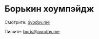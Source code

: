 # Борькин хоумпэйдж
Смотрите: [ovodov.me](https://ovodov.me)

Пишите: [boris@ovodov.me](mailto:boris@ovodov.me)

